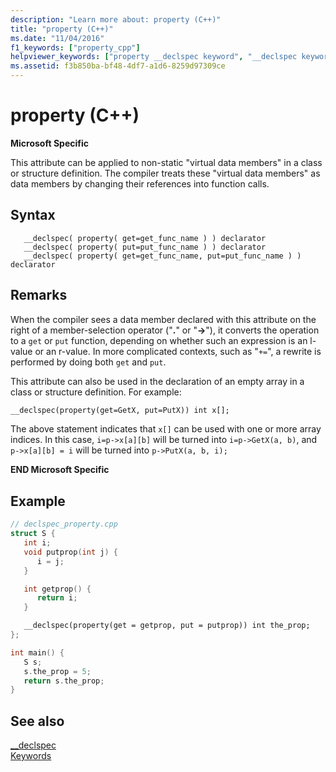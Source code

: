 ```yaml
---
description: "Learn more about: property (C++)"
title: "property (C++)"
ms.date: "11/04/2016"
f1_keywords: ["property_cpp"]
helpviewer_keywords: ["property __declspec keyword", "__declspec keyword [C++], property"]
ms.assetid: f3b850ba-bf48-4df7-a1d6-8259d97309ce
---
```

# property (C++)

**Microsoft Specific**

This attribute can be applied to non-static "virtual data members" in a class or structure definition. The compiler treats these "virtual data members" as data members by changing their references into function calls.

## Syntax

```
   __declspec( property( get=get_func_name ) ) declarator
   __declspec( property( put=put_func_name ) ) declarator
   __declspec( property( get=get_func_name, put=put_func_name ) ) declarator
```

## Remarks

When the compiler sees a data member declared with this attribute on the right of a member-selection operator ("**.**" or "**->**"), it converts the operation to a `get` or `put` function, depending on whether such an expression is an l-value or an r-value. In more complicated contexts, such as "`+=`", a rewrite is performed by doing both `get` and `put`.

This attribute can also be used in the declaration of an empty array in a class or structure definition. For example:

```cpp
__declspec(property(get=GetX, put=PutX)) int x[];
```

The above statement indicates that `x[]` can be used with one or more array indices. In this case, `i=p->x[a][b]` will be turned into `i=p->GetX(a, b)`, and `p->x[a][b] = i` will be turned into `p->PutX(a, b, i);`

**END Microsoft Specific**

## Example

```cpp
// declspec_property.cpp
struct S {
   int i;
   void putprop(int j) {
      i = j;
   }

   int getprop() {
      return i;
   }

   __declspec(property(get = getprop, put = putprop)) int the_prop;
};

int main() {
   S s;
   s.the_prop = 5;
   return s.the_prop;
}
```

## See also

[__declspec](../cpp/declspec.md)<br/>
[Keywords](../cpp/keywords-cpp.md)
